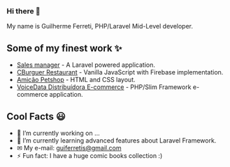 ### Hi there 👋

My name is Guilherme Ferreti, PHP/Laravel Mid-Level developer.

## Some of my finest work ✨

* [Sales manager](https://sales-manager-guilherme.herokuapp.com/orders) - A Laravel powered application.
* [CBurguer Restaurant](https://cburguer-1958c.firebaseapp.com/login.html) - Vanilla JavaScript with Firebase implementation.
* [Amicão Petshop](https://petshopamicao.github.io/index.html) - HTML and CSS layout.
* [VoiceData Distribuídora E-commerce](https://loja.voicedata.com.br/) - PHP/Slim Framework e-commerce application.


## Cool Facts 😃

- 🔭 I’m currently working on ...
- 🌱 I’m currently learning advanced features about Laravel Framework.
- ✉ My e-mail: guiferretis@gmail.com
- ⚡ Fun fact: I have a huge comic books collection :)
